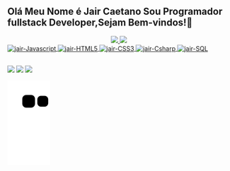 ## Olá Meu Nome é Jair Caetano Sou Programador fullstack Developer,Sejam Bem-vindos!👋
<div align="center">
<a href="https://github.com/jair1990silva">
<img height="180em" src="https://github-readme-stats.vercel.app/api?username=jair1990silva&show_icons=true&theme=dark&include_all_commits=true&count_private=true"/>
<img height="180em" src="https://github-readme-stats.vercel.app/api/top-langs/?username=jair1990silva&layout=compact&langs_count=7&theme=dark"/>
</div>
<div style="display: inline_block">
  <img align="center" alt="jair-Javascript" height="30em" src="https://img.shields.io/badge/JavaScript-F7DF1E?style=for-the-badge&logo=javascript&logoColor=black">
  <img align="center" alt="jair-HTML5" height="35em" src="https://img.shields.io/badge/HTML5-E34F26?style=for-the-badge&logo=html5&logoColor=white">
  <img align="center" alt="jair-CSS3" height="35em" src="https://img.shields.io/badge/CSS3-1572B6?style=for-the-badge&logo=css3&logoColor=white">
  <img align="center" alt="jair-Csharp" height="35em" src="https://img.shields.io/badge/C%23-239120?style=for-the-badge&logo=c-sharp&logoColor=white">
  <img align="center" alt="jair-SQL" height="35em" src="https://img.shields.io/badge/MySQL-00000F?style=for-the-badge&logo=mysql&logoColor=white">
 </div>
  
 ##

<div> 
 <a href="https://jairsilva1212@gmail.com" target="_blank"><img height="30em" src="https://img.shields.io/badge/Gmail-D14836?style=for-the-badge&logo=gmail&logoColor=white" target="_blank"></a>
 <a href="https://instagram.com/jair_C_silva" target="_blank"><img height="30em" src="https://img.shields.io/badge/-Instagram-%23E4405F?style=for-the-badge&logo=instagram&logoColor=white" target="_blank"></a>
 <a  href="https://www.linkedin.com/in/jair-caetano-397380231" target="_blank"><img height="30em" src="https://img.shields.io/badge/-LinkedIn-%230077B5?style=for-the-badge&logo=linkedin&logoColor=white" target="_blank"></a>

![Snake animation](https://github.com/jair1990silva/jair1990silva/blob/output/github-contribution-grid-snake.svg)
<div id="data-hora"></div>
    <script>
        const zeroFill = n => {
            return ('0' + n).slice(-2);
        }
        const interval = setInterval(() => {
            const now = new Date();
            const dataHora = zeroFill(now.getUTCDate()) + '/' + zeroFill((now.getMonth() + 1)) + '/' + now.getUTCFullYear() + ' ' + zeroFill(now.getHours()) + ':' + zeroFill(now.getMinutes()) + ':' + zeroFill(now.getSeconds());
            document.getElementById('data-hora') = dataHora;
        }, 1000);
    </script>
</div>
  
  
